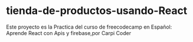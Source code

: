 # tienda-de-productos-usando-React
Este proyecto es la Practica del curso de freecodecamp en Español:
 Aprende React con Apis y firebase,por Carpi Coder

